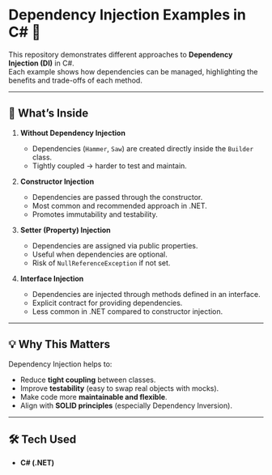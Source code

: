 # Dependency Injection Examples in C# 🚀  

This repository demonstrates different approaches to **Dependency Injection (DI)** in C#.  
Each example shows how dependencies can be managed, highlighting the benefits and trade-offs of each method.  

---

## 📂 What’s Inside  

1. **Without Dependency Injection**  
   - Dependencies (`Hammer`, `Saw`) are created directly inside the `Builder` class.  
   - Tightly coupled → harder to test and maintain.  

2. **Constructor Injection**  
   - Dependencies are passed through the constructor.  
   - Most common and recommended approach in .NET.  
   - Promotes immutability and testability.  

3. **Setter (Property) Injection**  
   - Dependencies are assigned via public properties.  
   - Useful when dependencies are optional.  
   - Risk of `NullReferenceException` if not set.  

4. **Interface Injection**  
   - Dependencies are injected through methods defined in an interface.  
   - Explicit contract for providing dependencies.  
   - Less common in .NET compared to constructor injection.  

---

## 💡 Why This Matters  

Dependency Injection helps to:  
- Reduce **tight coupling** between classes.  
- Improve **testability** (easy to swap real objects with mocks).  
- Make code more **maintainable and flexible**.  
- Align with **SOLID principles** (especially Dependency Inversion).  

---

## 🛠️ Tech Used  

- **C# (.NET)**  
